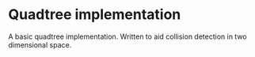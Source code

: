# Quadtree implementation

A basic quadtree implementation. Written to aid collision detection in two dimensional space.